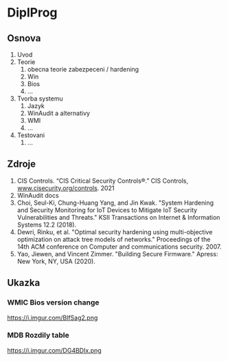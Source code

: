 # DiplProg
## Osnova
1. Uvod
2. Teorie
	1. obecna teorie zabezpeceni / hardening
	2. Win
 	3. Bios
 	4.  ...
5. Tvorba systemu
  	1. Jazyk
  	2. WinAudit a alternativy
  	3. WMI
  	4.  ...
5. Testovani
	1. ...
## Zdroje
1. CIS Controls. “CIS Critical Security Controls®.” CIS Controls, www.cisecurity.org/controls. 2021
2. WinAudit docs
3. Choi, Seul-Ki, Chung-Huang Yang, and Jin Kwak. "System Hardening and Security Monitoring for IoT Devices to Mitigate IoT Security Vulnerabilities and Threats." KSII Transactions on Internet & Information Systems 12.2 (2018).
4. Dewri, Rinku, et al. "Optimal security hardening using multi-objective optimization on attack tree models of networks." Proceedings of the 14th ACM conference on Computer and communications security. 2007.
5. Yao, Jiewen, and Vincent Zimmer. "Building Secure Firmware." Apress: New York, NY, USA (2020).

## Ukazka
### WMIC Bios version change
https://i.imgur.com/BlfSag2.png
### MDB Rozdily table
https://i.imgur.com/DG4BDIx.png
